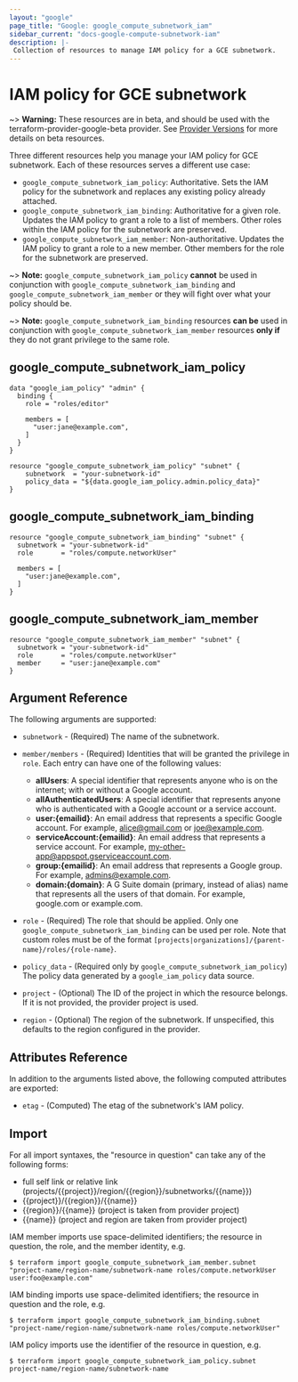 ```yaml
---
layout: "google"
page_title: "Google: google_compute_subnetwork_iam"
sidebar_current: "docs-google-compute-subnetwork-iam"
description: |-
 Collection of resources to manage IAM policy for a GCE subnetwork.
---
```


# IAM policy for GCE subnetwork

~> **Warning:** These resources are in beta, and should be used with the terraform-provider-google-beta provider.
See [Provider Versions](https://terraform.io/docs/providers/google/provider_versions.html) for more details on beta resources.

Three different resources help you manage your IAM policy for GCE subnetwork. Each of these resources serves a different use case:

* `google_compute_subnetwork_iam_policy`: Authoritative. Sets the IAM policy for the subnetwork and replaces any existing policy already attached.
* `google_compute_subnetwork_iam_binding`: Authoritative for a given role. Updates the IAM policy to grant a role to a list of members. Other roles within the IAM policy for the subnetwork are preserved.
* `google_compute_subnetwork_iam_member`: Non-authoritative. Updates the IAM policy to grant a role to a new member. Other members for the role for the subnetwork are preserved.

~> **Note:** `google_compute_subnetwork_iam_policy` **cannot** be used in conjunction with `google_compute_subnetwork_iam_binding` and `google_compute_subnetwork_iam_member` or they will fight over what your policy should be.

~> **Note:** `google_compute_subnetwork_iam_binding` resources **can be** used in conjunction with `google_compute_subnetwork_iam_member` resources **only if** they do not grant privilege to the same role.

## google\_compute\_subnetwork\_iam\_policy

```hcl
data "google_iam_policy" "admin" {
  binding {
    role = "roles/editor"

    members = [
      "user:jane@example.com",
    ]
  }
}

resource "google_compute_subnetwork_iam_policy" "subnet" {
	subnetwork  = "your-subnetwork-id"
	policy_data = "${data.google_iam_policy.admin.policy_data}"
}
```

## google\_compute\_subnetwork\_iam\_binding

```hcl
resource "google_compute_subnetwork_iam_binding" "subnet" {
  subnetwork = "your-subnetwork-id"
  role       = "roles/compute.networkUser"

  members = [
    "user:jane@example.com",
  ]
}
```

## google\_compute\_subnetwork\_iam\_member

```hcl
resource "google_compute_subnetwork_iam_member" "subnet" {
  subnetwork = "your-subnetwork-id"
  role       = "roles/compute.networkUser"
  member     = "user:jane@example.com"
}
```

## Argument Reference

The following arguments are supported:

* `subnetwork` - (Required) The name of the subnetwork.

* `member/members` - (Required) Identities that will be granted the privilege in `role`.
  Each entry can have one of the following values:
  * **allUsers**: A special identifier that represents anyone who is on the internet; with or without a Google account.
  * **allAuthenticatedUsers**: A special identifier that represents anyone who is authenticated with a Google account or a service account.
  * **user:{emailid}**: An email address that represents a specific Google account. For example, alice@gmail.com or joe@example.com.
  * **serviceAccount:{emailid}**: An email address that represents a service account. For example, my-other-app@appspot.gserviceaccount.com.
  * **group:{emailid}**: An email address that represents a Google group. For example, admins@example.com.
  * **domain:{domain}**: A G Suite domain (primary, instead of alias) name that represents all the users of that domain. For example, google.com or example.com.

* `role` - (Required) The role that should be applied. Only one
    `google_compute_subnetwork_iam_binding` can be used per role. Note that custom roles must be of the format
    `[projects|organizations]/{parent-name}/roles/{role-name}`.

* `policy_data` - (Required only by `google_compute_subnetwork_iam_policy`) The policy data generated by
  a `google_iam_policy` data source.

* `project` - (Optional) The ID of the project in which the resource belongs. If it
    is not provided, the provider project is used.

* `region` - (Optional) The region of the subnetwork. If
    unspecified, this defaults to the region configured in the provider.

## Attributes Reference

In addition to the arguments listed above, the following computed attributes are
exported:

* `etag` - (Computed) The etag of the subnetwork's IAM policy.

## Import

For all import syntaxes, the "resource in question" can take any of the following forms:

* full self link or relative link (projects/{{project}}/region/{{region}}/subnetworks/{{name}})
* {{project}}/{{region}}/{{name}}
* {{region}}/{{name}} (project is taken from provider project)
* {{name}} (project and region are taken from provider project)

IAM member imports use space-delimited identifiers; the resource in question, the role, and the member identity, e.g.

```
$ terraform import google_compute_subnetwork_iam_member.subnet "project-name/region-name/subnetwork-name roles/compute.networkUser user:foo@example.com"
```

IAM binding imports use space-delimited identifiers; the resource in question and the role, e.g.

```
$ terraform import google_compute_subnetwork_iam_binding.subnet "project-name/region-name/subnetwork-name roles/compute.networkUser"
```

IAM policy imports use the identifier of the resource in question, e.g.

```
$ terraform import google_compute_subnetwork_iam_policy.subnet project-name/region-name/subnetwork-name
```
